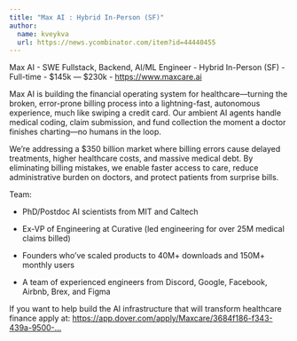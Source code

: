 ```yaml
---
title: "Max AI : Hybrid In-Person (SF)"
author:
  name: kveykva
  url: https://news.ycombinator.com/item?id=44440455
---
```


<JobNavigation />

Max AI - SWE Fullstack, Backend, AI&#x2F;ML Engineer - Hybrid In-Person (SF) - Full-time - $145k — $230k - <a href="https:&#x2F;&#x2F;www.maxcare.ai" rel="nofollow">https:&#x2F;&#x2F;www.maxcare.ai</a>

Max AI is building the financial operating system for healthcare—turning the broken, error-prone billing process into a lightning-fast, autonomous experience, much like swiping a credit card. Our ambient AI agents handle medical coding, claim submission, and fund collection the moment a doctor finishes charting—no humans in the loop.

We’re addressing a $350 billion market where billing errors cause delayed treatments, higher healthcare costs, and massive medical debt. By eliminating billing mistakes, we enable faster access to care, reduce administrative burden on doctors, and protect patients from surprise bills.

Team:

- PhD&#x2F;Postdoc AI scientists from MIT and Caltech

- Ex-VP of Engineering at Curative (led engineering for over 25M medical claims billed)

- Founders who’ve scaled products to 40M+ downloads and 150M+ monthly users

- A team of experienced engineers from Discord, Google, Facebook, Airbnb, Brex, and Figma

If you want to help build the AI infrastructure that will transform healthcare finance apply at: <a href="https:&#x2F;&#x2F;app.dover.com&#x2F;apply&#x2F;Maxcare&#x2F;3684f186-f343-439a-9500-e88a4c5a4bc9?rs=72237129" rel="nofollow">https:&#x2F;&#x2F;app.dover.com&#x2F;apply&#x2F;Maxcare&#x2F;3684f186-f343-439a-9500-...</a>
<JobApplication />
